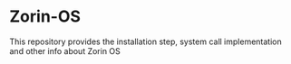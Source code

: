 # Zorin-OS
This repository provides the installation step, system call implementation and other info about Zorin OS
